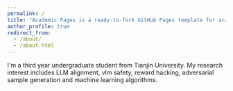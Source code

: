 ```yaml
---
permalink: /
title: "Academic Pages is a ready-to-fork GitHub Pages template for academic personal websites"
author_profile: true
redirect_from: 
  - /about/
  - /about.html
---
```


I'm a third year undergraduate student from Tianjin University. My research interest includes LLM alignment, vlm safety, reward hacking, adversarial sample generation and machine learning algorithms.

